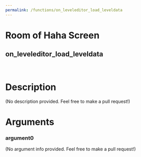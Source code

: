 ```yaml
---
permalink: /functions/on_leveleditor_load_leveldata
---
```

# Room of Haha Screen  
## on_leveleditor_load_leveldata  
&nbsp;  
# Description  
(No description provided. Feel free to make a pull request!) 
&nbsp;  
# Arguments
### argument0
(No argument info provided. Feel free to make a pull request!)
&nbsp;  


